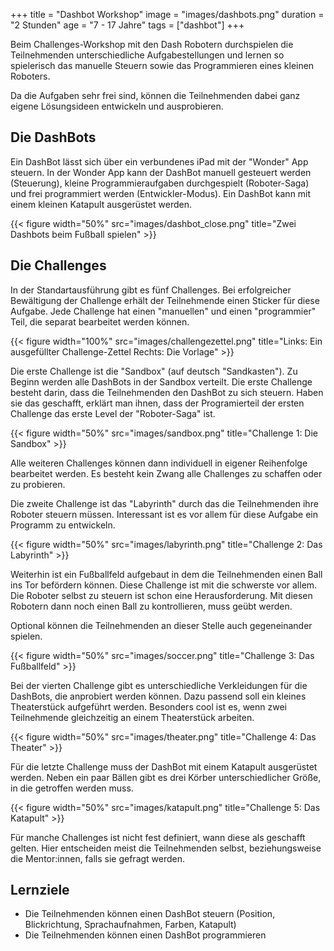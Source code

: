 +++
title = "Dashbot Workshop"
image = "images/dashbots.png"
duration = "2 Stunden"
age = "7 - 17 Jahre"
tags = ["dashbot"]
+++

Beim Challenges-Workshop mit den Dash Robotern durchspielen die Teilnehmenden unterschiedliche Aufgabestellungen und lernen
so spielerisch das manuelle Steuern sowie das Programmieren eines kleinen Roboters.

Da die Aufgaben sehr frei sind, können die Teilnehmenden dabei ganz eigene Lösungsideen entwickeln und ausprobieren.


## Die DashBots

Ein DashBot lässt sich über ein verbundenes iPad mit der "Wonder" App steuern.
In der Wonder App kann der DashBot manuell gesteuert werden (Steuerung), kleine Programmieraufgaben durchgespielt (Roboter-Saga) und
frei programmiert werden (Entwickler-Modus).
Ein DashBot kann mit einem kleinen Katapult ausgerüstet werden.

{{< figure width="50%" src="images/dashbot_close.png" title="Zwei Dashbots beim Fußball spielen" >}}


## Die Challenges

In der Standartausführung gibt es fünf Challenges. Bei erfolgreicher Bewältigung der Challenge erhält der Teilnehmende einen Sticker für diese Aufgabe.
Jede Challenge hat einen "manuellen" und einen "programmier" Teil, die separat bearbeitet werden können.

{{< figure width="100%" src="images/challengezettel.png" title="Links: Ein ausgefüllter Challenge-Zettel   Rechts: Die Vorlage" >}}

Die erste Challenge ist die "Sandbox" (auf deutsch "Sandkasten").
Zu Beginn werden alle DashBots in der Sandbox verteilt. Die erste Challenge besteht darin, dass die Teilnehmenden den DashBot zu sich steuern.
Haben sie das geschafft, erklärt man ihnen, dass der Programierteil der ersten Challenge das erste Level der "Roboter-Saga" ist.

{{< figure width="50%" src="images/sandbox.png" title="Challenge 1: Die Sandbox" >}}

Alle weiteren Challenges können dann individuell in eigener Reihenfolge bearbeitet werden. Es besteht kein Zwang alle Challenges zu schaffen oder zu probieren.

Die zweite Challenge ist das "Labyrinth" durch das die Teilnehmenden ihre Roboter steuern müssen. Interessant ist es vor allem für diese Aufgabe
ein Programm zu entwickeln.

{{< figure width="50%" src="images/labyrinth.png" title="Challenge 2: Das Labyrinth" >}}

Weiterhin ist ein Fußballfeld aufgebaut in dem die Teilnehmenden einen Ball ins Tor befördern können. Diese Challenge ist mit die schwerste vor allem. Die Roboter
selbst zu steuern ist schon eine Herausforderung. Mit diesen Robotern dann noch einen Ball zu kontrollieren, muss geübt werden.

Optional können die Teilnehmenden an dieser Stelle auch gegeneinander spielen.

{{< figure width="50%" src="images/soccer.png" title="Challenge 3: Das Fußballfeld" >}}

Bei der vierten Challenge gibt es unterschiedliche Verkleidungen für die DashBots, die anprobiert werden können.
Dazu passend soll ein kleines Theaterstück aufgeführt werden. Besonders cool ist es, wenn zwei Teilnehmende gleichzeitig an einem Theaterstück arbeiten.

{{< figure width="50%" src="images/theater.png" title="Challenge 4: Das Theater" >}}

Für die letzte Challenge muss der DashBot mit einem Katapult ausgerüstet werden.
Neben ein paar Bällen gibt es drei Körber unterschiedlicher Größe, in die getroffen werden muss.

{{< figure width="50%" src="images/katapult.png" title="Challenge 5: Das Katapult" >}}

Für manche Challenges ist nicht fest definiert, wann diese als geschafft gelten.
Hier entscheiden meist die Teilnehmenden selbst, beziehungsweise die Mentor:innen, falls sie gefragt werden.

<!-- ## Materialien

* 6 Dash Roboter
* Banden für die Sandbox und Fußball
* Golfball + Tennisball für Fußball
* 6 Klemmbretter für die Challenge-Zettel 
* 2 kleine Tore
* Zielkörbe für Katapult
* Verkleidungen für die Roboter
* Schilder für Challenges
* 48 Ausdrucke Challenge-Zettel
* Sticker
* Stifte
* Zollstock für das Labyrinth
* Gong zum zeichen geben, wann sich die Teilnehmenden mit den Robotern abwechseln sollen
* Klebeband, um das Labyrinth abzustecken
* Namensschilder für die Mentor:innen
* Luftballons für Sandbox (optional)
* 5 Pinnwände für Challenges-Schilder (optional)
* Lautsprecher für Hintergrundmusik (optional)

Die Teilnehmenden müssen keine Materialien vorbereiten.
-->


## Lernziele
* Die Teilnehmenden können einen DashBot steuern (Position, Blickrichtung, Sprachaufnahmen, Farben, Katapult)
* Die Teilnehmenden können einen DashBot programmieren


